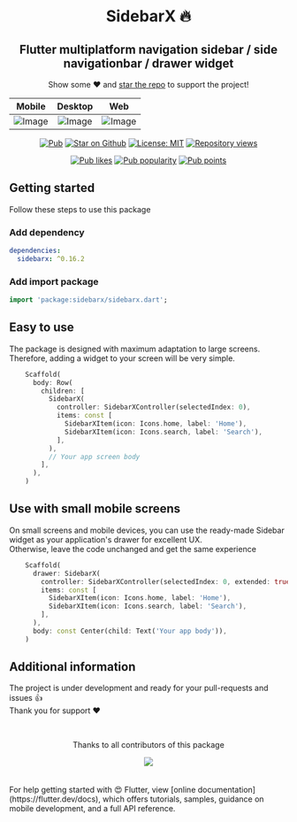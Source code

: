<h1 align="center">
  SidebarX 🔥
</h1>

<h2 align="center"> Flutter multiplatform navigation sidebar / side navigationbar / drawer widget
</h2>
<p align="center">Show some ❤️ and <a href="https://github.com/Frezyx/sidebarx">star the repo</a> to support the project!</p>

| Mobile | Desktop | Web |
| :------------: | :------------: | :------------: |
| ![Image](https://github.com/Frezyx/sidebarx/blob/main/example/repo/example_mobile_small.gif?raw=true) | ![Image](https://github.com/Frezyx/sidebarx/blob/main/example/repo/example.gif?raw=true) | ![Image](https://github.com/Frezyx/sidebarx/blob/main/example/repo/example_web.gif?raw=true) |

<p align="center">
  <a href="https://pub.dev/packages/sidebarx"><img src="https://img.shields.io/pub/v/sidebarx.svg" alt="Pub"></a>
  <a href="https://github.com/Frezyx/sidebarx"><img src="https://img.shields.io/github/stars/Frezyx/sidebarx.svg?style=flat&logo=github&label=stars" alt="Star on Github"></a>
  <a href="https://opensource.org/licenses/MIT"><img src="https://img.shields.io/badge/license-MIT-blue.svg" alt="License: MIT"></a>
  <a href="https://github.com/Frezyx/sidebarx"><img src="https://hits.dwyl.com/Frezyx/sidebarx.svg?style=flat" alt="Repository views"></a>
</p>
<p align="center">
  <a href="https://pub.dev/packages/sidebarx/score"><img src="https://badges.bar/sidebarx/likes" alt="Pub likes"></a>
  <a href="https://pub.dev/packages/sidebarx/score"><img src="https://badges.bar/sidebarx/popularity" alt="Pub popularity"></a>
  <a href="https://pub.dev/packages/sidebarx/score"><img src="https://badges.bar/sidebarx/pub%20points" alt="Pub points"></a>
</p>

## Getting started
Follow these steps to use this package

### Add dependency

```yaml
dependencies:
  sidebarx: ^0.16.2
```

### Add import package

```dart
import 'package:sidebarx/sidebarx.dart';
```

## Easy to use
The package is designed with maximum adaptation to large screens.<br>
Therefore, adding a widget to your screen will be very simple.
```dart
    Scaffold(
      body: Row(
        children: [
          SidebarX(
            controller: SidebarXController(selectedIndex: 0),
            items: const [
              SidebarXItem(icon: Icons.home, label: 'Home'),
              SidebarXItem(icon: Icons.search, label: 'Search'),
            ],
          ),
          // Your app screen body
        ],
      ),
    )
```
## Use with small mobile screens
On small screens and mobile devices, you can use the ready-made Sidebar widget as your application's drawer for excellent UX. 
<br>Otherwise, leave the code unchanged and get the same experience

```dart
    Scaffold(
      drawer: SidebarX(
        controller: SidebarXController(selectedIndex: 0, extended: true),
        items: const [
          SidebarXItem(icon: Icons.home, label: 'Home'),
          SidebarXItem(icon: Icons.search, label: 'Search'),
        ],
      ),
      body: const Center(child: Text('Your app body')),
    )
```

## Additional information
The project is under development and ready for your pull-requests and issues 👍<br>
Thank you for support ❤️

<br>
<div align="center" >
  <p>Thanks to all contributors of this package</p>
  <a href="https://github.com/Frezyx/sidebarx/graphs/contributors">
    <img src="https://contrib.rocks/image?repo=Frezyx/sidebarx" />
  </a>
</div>
<br>

<br>
For help getting started with 😍 Flutter, view
[online documentation](https://flutter.dev/docs), which offers tutorials, 
samples, guidance on mobile development, and a full API reference.
